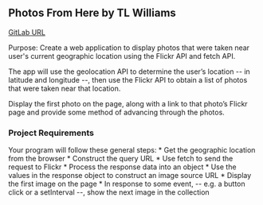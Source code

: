 ## Photos From Here by TL Williams
[GitLab URL](https://tlwilliams895.github.io/photo_randomizer_js/)

Purpose: Create a web application to display photos that were taken near user's current geographic location using the Flickr API and fetch API.

The app will use the geolocation API to determine the user’s location -- in latitude and longitude --, then use the Flickr API to obtain a list of photos that were taken near that location.

Display the first photo on the page, along with a link to that photo’s Flickr page and provide some method of advancing through the photos.

### Project Requirements
Your program will follow these general steps:
    * Get the geographic location from the browser
    * Construct the query URL
    * Use fetch to send the request to Flickr
    * Process the response data into an object
    * Use the values in the response object to construct an image source URL
    * Display the first image on the page
    * In response to some event, -- e.g. a button click or a setInterval --, show the next image in the collection
